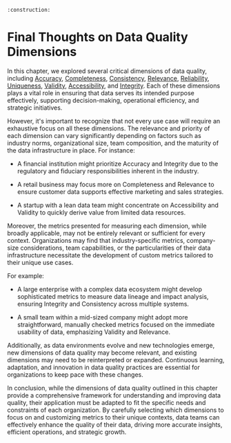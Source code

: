 ```admonish warning title="Page under construction"
:construction:
```

# Final Thoughts on Data Quality Dimensions

In this chapter, we explored several critical dimensions of data quality, including [Accuracy](./accuracy_dimension.md), [Completeness](./completeness_dimension.md), [Consistency](./consistency_dimension.md), [Relevance](./relevance_dimension.md), [Reliability](./reliability_dimension.md), [Uniqueness](./uniqueness_dimension.md), [Validity](./validity_dimension.md), [Accessibility](./accessibility_dimension.md), and [Integrity](./integrity_dimension.md). Each of these dimensions plays a vital role in ensuring that data serves its intended purpose effectively, supporting decision-making, operational efficiency, and strategic initiatives.

However, it's important to recognize that not every use case will require an exhaustive focus on all these dimensions. The relevance and priority of each dimension can vary significantly depending on factors such as industry norms, organizational size, team composition, and the maturity of the data infrastructure in place. For instance:

* A financial institution might prioritize Accuracy and Integrity due to the regulatory and fiduciary responsibilities inherent in the industry.

* A retail business may focus more on Completeness and Relevance to ensure customer data supports effective marketing and sales strategies.

* A startup with a lean data team might concentrate on Accessibility and Validity to quickly derive value from limited data resources.

Moreover, the metrics presented for measuring each dimension, while broadly applicable, may not be entirely relevant or sufficient for every context. Organizations may find that industry-specific metrics, company-size considerations, team capabilities, or the particularities of their data infrastructure necessitate the development of custom metrics tailored to their unique use cases.

For example:

* A large enterprise with a complex data ecosystem might develop sophisticated metrics to measure data lineage and impact analysis, ensuring Integrity and Consistency across multiple systems.

* A small team within a mid-sized company might adopt more straightforward, manually checked metrics focused on the immediate usability of data, emphasizing Validity and Relevance.

Additionally, as data environments evolve and new technologies emerge, new dimensions of data quality may become relevant, and existing dimensions may need to be reinterpreted or expanded. Continuous learning, adaptation, and innovation in data quality practices are essential for organizations to keep pace with these changes.

In conclusion, while the dimensions of data quality outlined in this chapter provide a comprehensive framework for understanding and improving data quality, their application must be adapted to fit the specific needs and constraints of each organization. By carefully selecting which dimensions to focus on and customizing metrics to their unique contexts, data teams can effectively enhance the quality of their data, driving more accurate insights, efficient operations, and strategic growth.
